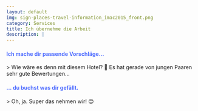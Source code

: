 ```yaml
---
layout: default
img: sign-places-travel-information_imac2015_front.png
category: Services
title: Ich übernehme die Arbeit
description: |
---
```


<h4 style="color: #526FFF">Ich mache dir passende Vorschläge... <i class="fa fa-bed fa-lg" aria-hidden="true"></i></h4>
> Wie wäre es denn mit diesem Hotel? 🌴 Es hat gerade von jungen Paaren sehr gute Bewertungen...


<h4 style="color: #526FFF"><i class="fa fa-credit-card fa-2x" aria-hidden="true"></i>   ... du buchst was dir gefällt. </h4>
> Oh, ja. Super das nehmen wir! 😊